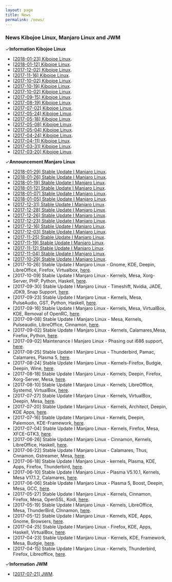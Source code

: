 ```yaml
---
layout: page
title: News
permalink: /news/
---
```


<h3>News Kibojoe Linux, Manjaro Linux and JWM</h3>

✓<strong>Information Kibojoe Linux</strong>

- <a href="http://forum.kibojoe.org/viewtopic.php?f=11&t=128&p=339#p339" target="_blank">[2018-01-23] Kibojoe Linux</a>.
- <a href="http://forum.kibojoe.org/viewtopic.php?f=11&t=115&p=290#p290" target="_blank">[2018-01-12] Kibojoe Linux</a>.
- <a href="http://forum.kibojoe.org/viewtopic.php?f=11&p=267#p267" target="_blank">[2017-12-02] Kibojoe Linux</a>.
- <a href="http://forum.kibojoe.org/viewtopic.php?f=11&t=99&p=260#p260" target="_blank">[2017-11-16] Kibojoe Linux</a>.
- <a href="http://forum.kibojoe.org/viewtopic.php?f=11&t=93&p=250#p250" target="_blank">[2017-10-02] Kibojoe Linux</a>.
- <a href="http://forum.kibojoe.org/viewtopic.php?f=11&t=82&p=212#p212" target="_blank">[2017-10-19] Kibojoe Linux</a>.
- <a href="http://forum.kibojoe.org/viewtopic.php?f=11&t=68&p=153#p153" target="_blank">[2017-10-02] Kibojoe Linux</a>.
- <a href="http://forum.kibojoe.org/viewtopic.php?f=11&t=61" target="_blank">[2017-09-15] Kibojoe Linux</a>.
- <a href="http://forum.kibojoe.org/viewtopic.php?f=11&p=96#p96" target="_blank">[2017-08-19] Kibojoe Linux</a>.
- <a href="http://forum.kibojoe.org/viewtopic.php?f=3&p=58#p58" target="_blank">[2017-07-02] Kibojoe Linux</a>.
- <a href="http://forum.kibojoe.org/viewtopic.php?f=3&t=28&p=50#p50" target="_blank">[2017-05-24] Kibojoe Linux</a>.
- <a href="http://forum.kibojoe.org/viewtopic.php?f=3&t=26&p=47#p47" target="_blank">[2017-05-18] Kibojoe Linux</a>.
- <a href="https://forum.manjaro.org/t/kibojoe-linux-manjaro-linux-re-spin-with-jwm-17-04rc4/21609/70" target="_blank">[2017-05-08] Kibojoe Linux</a>.
- <a href="http://forum.kibojoe.org/viewtopic.php?f=3&p=35#p35" target="_blank">[2017-05-04] Kibojoe Linux</a>.
- <a href="http://forum.kibojoe.org/viewtopic.php?f=3&t=15" target="_blank">[2017-04-24] Kibojoe Linux</a>.
- <a href="http://forum.kibojoe.org/viewtopic.php?f=3&t=10&p=16#p16" target="_blank">[2017-04-11] Kibojoe Linux</a>.
- <a href="http://forum.kibojoe.org/" target="_blank">[2017-03-31] Kibojoe Linux</a>.
- <a href="http://webchat.freenode.net/?channels=kibojoe" target="_blank">[2017-03-20] Kibojoe Linux</a>.

✓<strong>Announcement Manjaro Linux</strong>

- <a href="https://forum.manjaro.org/t/stable-update-2018-01-29-kernels-mesa-xorg-server-browsers-msm-mhwd-gcc/39291" target="_blank">[2018-01-29] Stable Update I Manjaro Linux</a>.
- <a href="https://forum.manjaro.org/t/stable-update-2018-01-26-extramodules-nvidia-wine-haskell-python/39059" target="_blank">[2018-01-26] Stable Update I Manjaro Linux</a>.
- <a href="https://manjaro.org/2018/01/19/stable-update-2018-01-19-kernels-kde-apps-framework-browsers-virtualbox-systemd-mesa/" target="_blank">[2018-01-19] Stable Update I Manjaro Linux</a>.
- <a href="https://manjaro.org/2018/01/12/stable-update-2018-01-12-kernels-microcodes-nvidia-firefox-boost-cleanup/" target="_blank">[2018-01-12] Stable Update I Manjaro Linux</a>.
- <a href="https://manjaro.org/2018/01/07/stable-update-2018-01-07-browsers-nvidia-php-compiz-adapta/" target="_blank">[2018-01-07] Stable Update I Manjaro Linux</a>.
- <a href="https://manjaro.org/2018/01/05/stable-update-2018-01-05-kernels-kpti-plasma-calamares-tlp/" target="_blank">[2018-01-05] Stable Update I Manjaro Linux</a>.
- <a href="https://manjaro.org/2017/12/31/stable-update-2017-12-31-kernels-xorg-server-mesa-compiz-wine-firefox/" target="_blank">[2017-12-31] Stable Update I Manjaro Linux</a>.
- <a href="https://manjaro.org/2017/12/28/stable-update-2017-12-28-linux414-calamares-xorg-server-grub-live-theme/" target="_blank">[2017-12-28] Stable Update I Manjaro Linux</a>.
- <a href="https://manjaro.org/2017/12/26/stable-update-2017-12-26-kernels-calamares-thunderbird-xfce4-gtk3-xorg-server-qt/" target="_blank">[2017-12-26] Stable Update I Manjaro Linux</a>.
- <a href="https://manjaro.org/2017/12/23/stable-update-2017-12-23-kernels-kde-apps-cinnamon-deepin-xorg-libreoffice/" target="_blank">[2017-12-23] Stable Update I Manjaro Linux</a>.
- <a href="https://manjaro.org/2017/12/16/stable-update-2017-12-16-kernels-mesa-deepin-firefox-python-haskell/" target="_blank">[2017-12-16] Stable Update I Manjaro Linux</a>.
- <a href="https://manjaro.org/2017/12/03/stable-update-2017-12-03-kernels-mesa-firefox-thunderbird-plasma5/" target="_blank">[2017-12-03] Stable Update I Manjaro Linux</a>.
- <a href="https://manjaro.org/2017/11/25/stable-update-2017-11-25-kernels-jade-virtualbox-deepin-kernel-v4-15/" target="_blank">[2017-11-25] Stable Update I Manjaro Linux</a>.
- <a href="https://manjaro.org/2017/11/19/stable-update-2017-11-19-kernels-deepin-python-haskell-firefox-quantum/" target="_blank">[2017-11-19] Stable Update I Manjaro Linux</a>.
- <a href="https://manjaro.org/2017/11/13/stable-update-2017-11-12-kernels-plasma5-deepin-cinnamon-end-of-life-for-32bit-support/" target="_blank">[2017-11-12] Stable Update I Manjaro Linux</a>.
- <a href="https://manjaro.org/2017/11/04/stable-update-2017-11-04-kernels-gnome-deepin-mate-mesa-libreoffice/" target="_blank">[2017-11-04] Stable Update I Manjaro Linux</a>.
- <a href="https://manjaro.org/2017/10/29/stable-update-2017-10-29-kde-gnome-deepin-firefox-mesa/" target="_blank">[2017-10-29] Stable Update I Manjaro Linux</a>.
- [2017-10-26] Stable Update I Manjaro Linux - Gnome, KDE, Deepin, LibreOffice, Firefox, Virtualbox, <a href="https://manjaro.org/2017/10/26/stable-update-2017-10-26-gnome-kde-deepin-libreoffice-firefox-wine-virtualbox/" target="_blank">here</a>.
- [2017-10-09] Stable Update I Manjaro Linux - Kernels, Mesa, Xorg-Server, PHP, Python, Haskell, <a href="https://manjaro.org/2017/10/09/stable-update-2017-10-09-kernels-mesa-xorg-server-php-python-haskell/" target="_blank">here</a>.
- [2017-09-30] Stable Update I Manjaro Linux - Timeshift, Nvidia, JADE, JDK9, Snap Support, <a href="https://manjaro.org/2017/09/30/stable-update-2017-09-30-timeshift-kernels-nvidia-jade-haskell-jdk9-snap-support/" target="_blank">here</a>.
- [2017-09-23] Stable Update I Manjaro Linux - Kernels, Mesa, PulseAudio, GST, Python, Haskell, <a href="https://manjaro.org/2017/09/23/stable-update-2017-09-23-kernels-mesa-pulseaudio-gst-python-haskell/" target="_blank">here</a>.
- [2017-09-16] Stable Update I Manjaro Linux - Kernels, Mesa, VirtualBox,  KDE, Removal of OpenRC, <a href="https://manjaro.org/2017/09/16/stable-update-2017-09-16-kernels-mesa-virtualbox-pamac-kde-gcc-removal-of-openrc/" target="_blank">here</a>.
- [2017-09-08] Stable Update I Manjaro Linux - Mesa, Kernels, Pulseaudio, LibreOffice, Cinnamon, <a href="https://manjaro.org/2017/09/08/stable-update-2017-09-08-mesa-kernels-pulseaudio-libreoffice-kde-apps-cinnamon/" target="_blank">here</a>.
- [2017-09-02] Stable Update I Manjaro Linux - Kernels, Calamares,Mesa, Firefox, Python, <a href="https://manjaro.org/2017/09/02/stable-update-2017-09-02-kernels-calamares-mesa-firefox-python/" target="_blank">here</a>.
- [2017-09-02] Maintenance I Manjaro Linux - Phasing out i686 support, <a href="https://manjaro.org/2017/09/02/maintenance-phasing-out-i686-support/" target="_blank">here</a>.
- [2017-08-25] Stable Update I Manjaro Linux - Thunderbird, Pamac, Calamares, Plasma 5, <a href="https://manjaro.org/2017/08/25/stable-update-2017-08-25-thunderbird-pamac-calamares-plasma-5/" target="_blank">here</a>.
- [2017-08-24] Stable Update I Manjaro Linux - Kernels-Firefox, Budgie, Deepin, Wine, <a href="https://manjaro.org/2017/08/24/stable-update-2017-08-24-kernels-firefox-kde-framework-apps-budgie-deepin-wine/" target="_blank">here</a>.
- [2017-08-18] Stable Update I Manjaro Linux - Kernels, Deepin, Firefox, Xorg-Server, Mesa, <a href="https://manjaro.org/2017/08/18/stable-update-2017-08-18-kernels-deepin-firefox-xorg-server-mesa-pamac/" target="_blank">here</a>.
- [2017-08-10] Stable Update I Manjaro Linux - Kernels, LibreOffice, Systemd, VirtualBox, <a href="https://manjaro.org/2017/08/10/stable-update-2017-08-10-kernels-libreoffice-systemd-virtualbox/" target="_blank">here</a>.
- [2017-07-27] Stable Update I Manjaro Linux - Kernels, VirtualBox, Deepin, Mesa, <a href="https://manjaro.org/2017/07/27/stable-update-2017-07-27-kernels-virtualbox-deepin-mesa/" target="_blank">here</a>.
- [2017-07-20] Stable Update I Manjaro Linux - Kernels, Architect, Deepin, KDE Apps, <a href="https://manjaro.org/2017/07/20/stable-update-2017-07-20-kernels-architect-deepin-kde-apps-toolchain/" target="_blank">here</a>.
- [2017-07-16] Stable Update I Manjaro Linux - Kernels, Deepin, Palemoon, KDE-Framework, <a href="https://manjaro.org/2017/07/16/stable-update-2017-07-16-kernels-deepin-palemoon-kde-framework-xfce4-gtk3/" target="_blank">here</a>.
- [2017-07-04] Stable Update I Manjaro Linux - Kernels, Firefox, Mesa, XFCE-GTK3, <a href="https://manjaro.org/2017/07/04/stable-update-2017-07-04-kernels-firefox-mesa-xfce4-gtk3/" target="_blank">here</a>.
- [2017-06-26] Stable Update I Manjaro Linux - Cinnamon, Kernels, LibreOffice, Haskell, <a href="https://manjaro.org/2017/06/26/stable-update-2017-06-26-cinnamon-kernels-libreoffice-haskell/" target="_blank">here</a>.
- [2017-06-22] Stable Update I Manjaro Linux - Calamares, Thus, Cnnamon, Gstreamer, Mesa, <a href="https://manjaro.org/2017/06/22/stable-update-2017-06-22-calamares-thus-cinnamon-gstreamer-mesa/" target="_blank">here</a>.
- [2017-06-18] Stable Update I Manjaro Linux - kernels, Plasma, KDE, Apps, Firefox, Thunderbird, <a href="https://manjaro.org/2017/06/18/stable-update-2017-06-18-kernels-plasma-kde-apps-firefox-thunderbird-mesa/" target="_blank">here</a>.
- [2017-06-10] Stable Update I Manjaro Linux - Plasma V5.10.1, Kernels, Mesa V17.1.2, Calamares, <a href="https://manjaro.org/2017/06/10/stable-update-2017-06-10-plasma-v5-10-1-kernels-mesa-v17-1-2-calamares/" target="_blank">here</a>.
- [2017-06-06] Stable Update I Manjaro Linux - Plasma 5, Boost, Deepin, Mesa, GCC, <a href="https://manjaro.org/2017/06/06/stable-update-2017-06-06-plasma-5-boost-deepin-mesa-gcc/" target="_blank">here</a>.
- [2017-05-27] Stable Update I Manjaro Linux - Kernels, Cinnamon, Firefox, Mesa, OpenSSL, Kodi, <a href="https://manjaro.org/2017/05/27/stable-update-2017-05-27-kernels-cinnamon-firefox-mesa-openssl-kodi/" target="_blank">here</a>.
- [2017-05-19] Stable Update I Manjaro Linux - Kernels, LibreOffice, Mesa, ThunderBird, CInnamon, <a href="https://manjaro.org/2017/05/19/stable-update-2017-05-19-kernels-libreoffice-mesa-thunderbird-cinnamon/" target="_blank">here</a>.
- [2017-05-12] Stable Update I Manjaro Linux - Kernels, KDE, Apps, Gnome, Browsers, <a href="https://manjaro.org/2017/05/12/stable-update-2017-05-12-kernels-kde-kde-apps-gnome-browsers/" target="_blank">here</a>.
- [2017-04-25] Stable Update I Manjaro Linux - Firefox, KDE, Apps, Haskell, VirtualBox, <a href="https://manjaro.org/2017/04/25/stable-update-2017-04-25-firefox-kde-apps-haskell-virtualbox/" target="_blank">here</a>.
- [2017-04-23] Stable Update I Manjaro Linux  - Kernels, KDE, Framework, Mesa, Budgie, <a href="https://manjaro.org/2017/04/23/stable-update-2017-04-23-kernels-kde-framework-mesa-budgie/" target="_blank">here</a>.
- [2017-04-15] Stable Update I Manjaro Linux  - Kernels, Thunderbird, Firefox, Libreoffice, <a href="https://manjaro.org/2017/04/15/stable-update-2017-04-15-kernels-thunderbird-firefox-libreoffice/" target="_blank">here</a>.

✓<strong>Information JWM</strong>

- <a href="http://forum.kibojoe.org/viewtopic.php?f=13&p=75&sid=32ff4c16d74b3461f85e2b669acac0ac#p75" target="_blank">[2017-07-21] JWM</a>.
